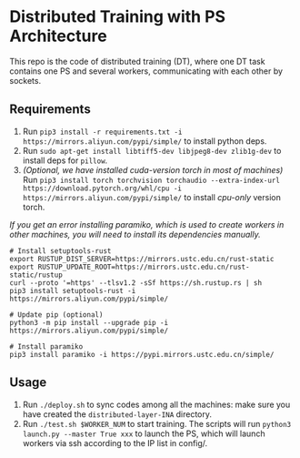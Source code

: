 # Distributed Training with PS Architecture

This repo is the code of distributed training (DT), where one DT task contains one PS and several workers, communicating with each other by sockets.

## Requirements

1. Run `pip3 install -r requirements.txt -i https://mirrors.aliyun.com/pypi/simple/` to install python deps.
2. Run `sudo apt-get install libtiff5-dev libjpeg8-dev zlib1g-dev` to install deps for `pillow`.
3. _(Optional, we have installed cuda-version torch in most of machines)_ Run `pip3 install torch torchvision torchaudio --extra-index-url https://download.pytorch.org/whl/cpu -i https://mirrors.aliyun.com/pypi/simple/` to install _cpu-only_ version torch.

_If you get an error installing paramiko, which is used to create workers in other machines, you will need to install its dependencies manually._

```shell
# Install setuptools-rust
export RUSTUP_DIST_SERVER=https://mirrors.ustc.edu.cn/rust-static
export RUSTUP_UPDATE_ROOT=https://mirrors.ustc.edu.cn/rust-static/rustup
curl --proto '=https' --tlsv1.2 -sSf https://sh.rustup.rs | sh
pip3 install setuptools-rust -i https://mirrors.aliyun.com/pypi/simple/

# Update pip (optional)
python3 -m pip install --upgrade pip -i https://mirrors.aliyun.com/pypi/simple/

# Install paramiko
pip3 install paramiko -i https://pypi.mirrors.ustc.edu.cn/simple/
```

## Usage

1. Run `./deploy.sh` to sync codes among all the machines: make sure you have created the `distributed-layer-INA` directory.
2. Run `./test.sh $WORKER_NUM` to start training. The scripts will run `python3 launch.py --master True xxx` to launch the PS, which will launch workers via ssh according to the IP list in config/.
